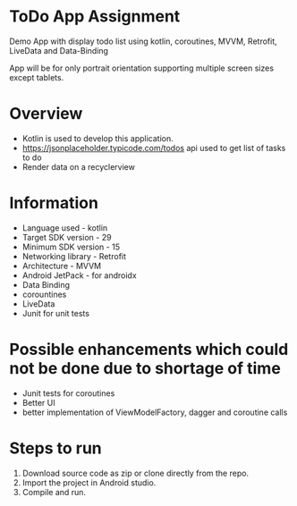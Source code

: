 # ToDo App Assignment
Demo App with display todo list using kotlin, coroutines, MVVM, Retrofit, LiveData and Data-Binding

App will be for only portrait orientation supporting multiple screen sizes except tablets.

 
# Overview
* Kotlin is used to develop this application.
* https://jsonplaceholder.typicode.com/todos api used to get list of tasks to do
* Render data on a recyclerview 


# Information

* Language used - kotlin
* Target SDK version - 29
* Minimum SDK version - 15
* Networking library - Retrofit
* Architecture - MVVM
* Android JetPack - for androidx
* Data Binding
* corountines
* LiveData
* Junit for unit tests

# Possible enhancements which could not be done due to shortage of time

* Junit tests for coroutines
* Better UI
* better implementation of ViewModelFactory, dagger and coroutine calls


# Steps to run
1. Download source code as zip or clone directly from the repo.
2. Import the project in Android studio.
3. Compile and run. 
